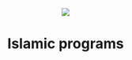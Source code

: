<div align="center"> <img src="[https://raw.githubusercontent.com/leviarista/github-profile-header-generator/main/social/repo-header-image.png](https://raw.githubusercontent.com/Al-Halaqah/.github/main/halaqah.png)"> </div>
<h1 align="center">Islamic programs</h1>

